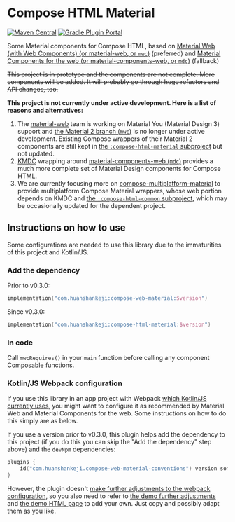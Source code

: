 # Compose HTML Material

[![Maven Central](https://img.shields.io/maven-central/v/com.huanshankeji/compose-html-material)](https://search.maven.org/artifact/com.huanshankeji/compose-html-material)
[![Gradle Plugin Portal](https://img.shields.io/gradle-plugin-portal/v/com.huanshankeji.compose-html-material-conventions)](https://plugins.gradle.org/plugin/com.huanshankeji.compose-html-material-conventions)

Some Material components for Compose HTML, based on [Material Web (with Web Components) (or material-web, or `mwc`)](https://github.com/material-components/material-web) (preferred) and [Material Components for the web (or material-components-web, or `mdc`)](https://github.com/material-components/material-components-web) (fallback)

~~This project is in prototype and the components are not complete. More components will be added. It will probably go through huge refactors and API changes, too.~~

**This project is not currently under active development. Here is a list of reasons and alternatives:**

1. The [material-web](https://github.com/material-components/material-web) team is working on Material You (Material Design 3) support and [the Material 2 branch (`mwc`)](https://github.com/material-components/material-web/tree/mwc) is no longer under active development. Existing Compose wrappers of their Material 2 components are still kept in [the `:compose-html-material` subproject](compose-html-material) but not updated.
1. [KMDC](https://github.com/mpetuska/kmdc) wrapping around [material-components-web (`mdc`)](https://github.com/material-components/material-components-web) provides a much more complete set of Material Design components for Compose HTML.
1. We are currently focusing more on [compose-multiplatform-material](https://github.com/huanshankeji/compose-multiplatform-material) to provide multiplatform Compose Material wrappers, whose web portion depends on KMDC and [the `:compose-html-common` subproject](compose-html-common), which may be occasionally updated for the dependent project.

## Instructions on how to use

Some configurations are needed to use this library due to the immaturities of this project and Kotlin/JS.

### Add the dependency

Prior to v0.3.0:

```kotlin
implementation("com.huanshankeji:compose-web-material:$version")
```

Since v0.3.0:

```kotlin
implementation("com.huanshankeji:compose-html-material:$version")
```

### In code

Call `mwcRequires()` in your `main` function before calling any component Composable functions.

### Kotlin/JS Webpack configuration

If you use this library in an app project with Webpack [which Kotlin/JS currently uses](https://kotlinlang.org/docs/js-project-setup.html), you might want to configure it as recommended by Material Web and Material Components for the web. Some instructions on how to do this simply are as below.

If you use a version prior to v0.3.0, this plugin helps add the dependency to this project (if you do this you can skip the "Add the dependency" step above) and the `devNpm` dependencies:

```kotlin
plugins {
    id("com.huanshankeji.compose-web-material-conventions") version someVersion
}
```

However, the plugin doesn't [make further adjustments to the webpack configuration](https://kotlinlang.org/docs/js-project-setup.html#webpack-configuration-file), so you also need to refer to [the demo further adjustments](demo/webpack.config.d/further_adjustments.js) and [the demo HTML page](demo/html/demo.html) to add your own. Just copy and possibly adapt them as you like.
